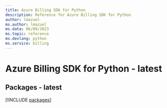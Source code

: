 ```yaml
---
title: Azure Billing SDK for Python
description: Reference for Azure Billing SDK for Python
author: lmazuel
ms.author: lmazuel
ms.data: 06/09/2023
ms.topic: reference
ms.devlang: python
ms.service: billing
---
```

# Azure Billing SDK for Python - latest
## Packages - latest
[!INCLUDE [packages](billing-index.md)]